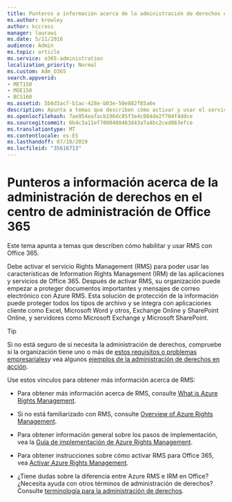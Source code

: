 ```yaml
---
title: Punteros a información acerca de la administración de derechos en el centro de administración de Office 365
ms.author: krowley
author: kccross
manager: laurawi
ms.date: 5/11/2016
audience: Admin
ms.topic: article
ms.service: o365-administration
localization_priority: Normal
ms.custom: Adm_O365
search.appverid:
- MET150
- MOE150
- BCS160
ms.assetid: 5b6d3ac7-b1ac-428e-b03e-50e882f85a6e
description: Apunta a temas que describen cómo activar y usar el servicio de administración de derechos con Office 365.
ms.openlocfilehash: 7ae954eafacb196dc85f3e4c084de2f704f4ddce
ms.sourcegitcommit: 6b4c3a11ef7000480463d43a7a4bc2ced063efce
ms.translationtype: MT
ms.contentlocale: es-ES
ms.lasthandoff: 07/10/2019
ms.locfileid: "35616713"
---
```

# <a name="pointers-to-information-about-rights-management-in-the-office-365-admin-center"></a>Punteros a información acerca de la administración de derechos en el centro de administración de Office 365

Este tema apunta a temas que describen cómo habilitar y usar RMS con Office 365.
  
Debe activar el servicio Rights Management (RMS) para poder usar las características de Information Rights Management (IRM) de las aplicaciones y servicios de Office 365. Después de activar RMS, su organización puede empezar a proteger documentos importantes y mensajes de correo electrónico con Azure RMS. Esta solución de protección de la información puede proteger todos los tipos de archivo y se integra con aplicaciones cliente como Excel, Microsoft Word y otros, Exchange Online y SharePoint Online, y servidores como Microsoft Exchange y Microsoft SharePoint.
  
> [!TIP]
> Si no está seguro de si necesita la administración de derechos, compruebe si la organización tiene uno o más de [estos requisitos o problemas empresariales](https://docs.microsoft.com/rights-management/understand-explore/azure-rms-problems-it-solves)y vea algunos [ejemplos de la administración de derechos en acción](https://docs.microsoft.com/rights-management/understand-explore/what-admins-users-see). 
  
Use estos vínculos para obtener más información acerca de RMS:
  
- Para obtener más información acerca de RMS, consulte [What is Azure Rights Management](https://docs.microsoft.com/rights-management/understand-explore/what-is-azure-rms).

- Si no está familiarizado con RMS, consulte [Overview of Azure Rights Management](https://docs.microsoft.com/rights-management/understand-explore/azure-rights-management).

- Para obtener información general sobre los pasos de implementación, vea la [Guía de implementación de Azure Rights Management](https://docs.microsoft.com/rights-management/plan-design/deployment-roadmap).

- Para obtener instrucciones sobre cómo activar RMS para Office 365, vea [Activar Azure Rights Management](https://technet.microsoft.com/library/jj658941.aspx).

- ¿Tiene dudas sobre la diferencia entre Azure RMS e IRM en Office? ¿Necesita ayuda con otros términos de administración de derechos? Consulte [terminología para la administración de derechos](https://technet.microsoft.com/library/dn595132.aspx).
